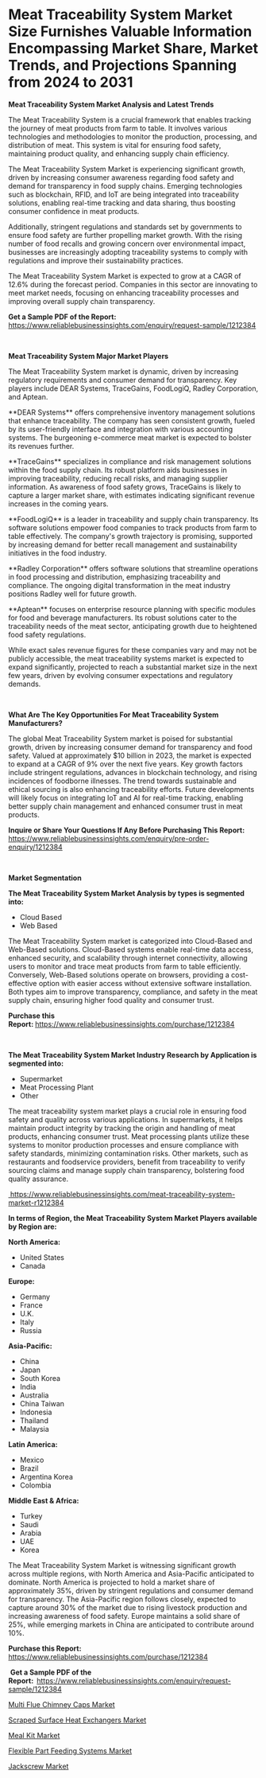 <p><h1>Meat Traceability System Market Size Furnishes Valuable Information Encompassing Market Share, Market Trends, and Projections Spanning from 2024 to 2031</h1></p><p><strong>Meat Traceability System Market Analysis and Latest Trends</strong></p>
<p><p>The Meat Traceability System is a crucial framework that enables tracking the journey of meat products from farm to table. It involves various technologies and methodologies to monitor the production, processing, and distribution of meat. This system is vital for ensuring food safety, maintaining product quality, and enhancing supply chain efficiency.</p><p>The Meat Traceability System Market is experiencing significant growth, driven by increasing consumer awareness regarding food safety and demand for transparency in food supply chains. Emerging technologies such as blockchain, RFID, and IoT are being integrated into traceability solutions, enabling real-time tracking and data sharing, thus boosting consumer confidence in meat products.</p><p>Additionally, stringent regulations and standards set by governments to ensure food safety are further propelling market growth. With the rising number of food recalls and growing concern over environmental impact, businesses are increasingly adopting traceability systems to comply with regulations and improve their sustainability practices.</p><p>The Meat Traceability System Market is expected to grow at a CAGR of 12.6% during the forecast period. Companies in this sector are innovating to meet market needs, focusing on enhancing traceability processes and improving overall supply chain transparency.</p></p>
<p><strong>Get a Sample PDF of the Report:&nbsp;</strong> <a href="https://www.reliablebusinessinsights.com/enquiry/request-sample/1212384?utm_campaign=1873&utm_medium=2&utm_source=Github&utm_content=ia&utm_term=17122024&utm_id=meat-traceability-system">https://www.reliablebusinessinsights.com/enquiry/request-sample/1212384</a></p>
<p>&nbsp;</p>
<p><strong>Meat Traceability System Major Market Players</strong></p>
<p><p>The Meat Traceability System market is dynamic, driven by increasing regulatory requirements and consumer demand for transparency. Key players include DEAR Systems, TraceGains, FoodLogiQ, Radley Corporation, and Aptean. </p><p>**DEAR Systems** offers comprehensive inventory management solutions that enhance traceability. The company has seen consistent growth, fueled by its user-friendly interface and integration with various accounting systems. The burgeoning e-commerce meat market is expected to bolster its revenues further.</p><p>**TraceGains** specializes in compliance and risk management solutions within the food supply chain. Its robust platform aids businesses in improving traceability, reducing recall risks, and managing supplier information. As awareness of food safety grows, TraceGains is likely to capture a larger market share, with estimates indicating significant revenue increases in the coming years.</p><p>**FoodLogiQ** is a leader in traceability and supply chain transparency. Its software solutions empower food companies to track products from farm to table effectively. The company's growth trajectory is promising, supported by increasing demand for better recall management and sustainability initiatives in the food industry.</p><p>**Radley Corporation** offers software solutions that streamline operations in food processing and distribution, emphasizing traceability and compliance. The ongoing digital transformation in the meat industry positions Radley well for future growth.</p><p>**Aptean** focuses on enterprise resource planning with specific modules for food and beverage manufacturers. Its robust solutions cater to the traceability needs of the meat sector, anticipating growth due to heightened food safety regulations.</p><p>While exact sales revenue figures for these companies vary and may not be publicly accessible, the meat traceability systems market is expected to expand significantly, projected to reach a substantial market size in the next few years, driven by evolving consumer expectations and regulatory demands.</p></p>
<p>&nbsp;</p>
<p><strong>What Are The Key Opportunities For Meat Traceability System Manufacturers?</strong></p>
<p><p>The global Meat Traceability System market is poised for substantial growth, driven by increasing consumer demand for transparency and food safety. Valued at approximately $10 billion in 2023, the market is expected to expand at a CAGR of 9% over the next five years. Key growth factors include stringent regulations, advances in blockchain technology, and rising incidences of foodborne illnesses. The trend towards sustainable and ethical sourcing is also enhancing traceability efforts. Future developments will likely focus on integrating IoT and AI for real-time tracking, enabling better supply chain management and enhanced consumer trust in meat products.</p></p>
<p><strong>Inquire or Share Your Questions If Any Before Purchasing This Report:</strong> <a href="https://www.reliablebusinessinsights.com/enquiry/pre-order-enquiry/1212384?utm_campaign=1873&utm_medium=2&utm_source=Github&utm_content=ia&utm_term=17122024&utm_id=meat-traceability-system">https://www.reliablebusinessinsights.com/enquiry/pre-order-enquiry/1212384</a></p>
<p>&nbsp;</p>
<p><strong>Market Segmentation</strong></p>
<p><strong>The Meat Traceability System Market Analysis by types is segmented into:</strong></p>
<p><ul><li>Cloud Based</li><li>Web Based</li></ul></p>
<p><p>The Meat Traceability System market is categorized into Cloud-Based and Web-Based solutions. Cloud-Based systems enable real-time data access, enhanced security, and scalability through internet connectivity, allowing users to monitor and trace meat products from farm to table efficiently. Conversely, Web-Based solutions operate on browsers, providing a cost-effective option with easier access without extensive software installation. Both types aim to improve transparency, compliance, and safety in the meat supply chain, ensuring higher food quality and consumer trust.</p></p>
<p><strong>Purchase this Report:&nbsp;</strong><a href="https://www.reliablebusinessinsights.com/purchase/1212384?utm_campaign=1873&utm_medium=2&utm_source=Github&utm_content=ia&utm_term=17122024&utm_id=meat-traceability-system">https://www.reliablebusinessinsights.com/purchase/1212384</a></p>
<p>&nbsp;</p>
<p><strong>The Meat Traceability System Market Industry Research by Application is segmented into:</strong></p>
<p><ul><li>Supermarket</li><li>Meat Processing Plant</li><li>Other</li></ul></p>
<p><p>The meat traceability system market plays a crucial role in ensuring food safety and quality across various applications. In supermarkets, it helps maintain product integrity by tracking the origin and handling of meat products, enhancing consumer trust. Meat processing plants utilize these systems to monitor production processes and ensure compliance with safety standards, minimizing contamination risks. Other markets, such as restaurants and foodservice providers, benefit from traceability to verify sourcing claims and manage supply chain transparency, bolstering food quality assurance.</p></p>
<p><a href="https://www.reliablebusinessinsights.com/meat-traceability-system-market-r1212384?utm_campaign=1873&utm_medium=2&utm_source=Github&utm_content=ia&utm_term=17122024&utm_id=meat-traceability-system">&nbsp;https://www.reliablebusinessinsights.com/meat-traceability-system-market-r1212384</a></p>
<p><strong>In terms of Region, the Meat Traceability System Market Players available by Region are:</strong></p>
<p>
    <p> <strong> North America: </strong>
        <ul>
            <li>United States</li>
            <li>Canada</li>
        </ul>
        </p> 
    <p> <strong> Europe: </strong>
        <ul>
            <li>Germany</li>
            <li>France</li>
            <li>U.K.</li>
            <li>Italy</li>
            <li>Russia</li>
        </ul>
        </p> 
    <p> <strong> Asia-Pacific: </strong>
        <ul>
            <li>China</li>
            <li>Japan</li>
            <li>South Korea</li>
            <li>India</li>
            <li>Australia</li>
            <li>China Taiwan</li>
            <li>Indonesia</li>
            <li>Thailand</li>
            <li>Malaysia</li>
        </ul>
        </p> 
    <p> <strong> Latin America: </strong>
        <ul>
            <li>Mexico</li>
            <li>Brazil</li>
            <li>Argentina Korea</li>
            <li>Colombia</li>
        </ul>
        </p> 
    <p> <strong> Middle East & Africa: </strong>
        <ul>
            <li>Turkey</li>
            <li>Saudi</li>
            <li>Arabia</li>
            <li>UAE</li>
            <li>Korea</li>
        </ul>
    </p>
    </p>
<p><p>The Meat Traceability System Market is witnessing significant growth across multiple regions, with North America and Asia-Pacific anticipated to dominate. North America is projected to hold a market share of approximately 35%, driven by stringent regulations and consumer demand for transparency. The Asia-Pacific region follows closely, expected to capture around 30% of the market due to rising livestock production and increasing awareness of food safety. Europe maintains a solid share of 25%, while emerging markets in China are anticipated to contribute around 10%.</p></p>
<p><strong>Purchase this Report: </strong><a href="https://www.reliablebusinessinsights.com/purchase/1212384?utm_campaign=1873&utm_medium=2&utm_source=Github&utm_content=ia&utm_term=17122024&utm_id=meat-traceability-system">https://www.reliablebusinessinsights.com/purchase/1212384</a></p>
<p>&nbsp;<strong>Get a Sample PDF of the Report:&nbsp;&nbsp;</strong><a href="https://www.reliablebusinessinsights.com/enquiry/request-sample/1212384?utm_campaign=1873&utm_medium=2&utm_source=Github&utm_content=ia&utm_term=17122024&utm_id=meat-traceability-system">https://www.reliablebusinessinsights.com/enquiry/request-sample/1212384</a></p>
<p><strong></strong></p>
<p><p><a href="https://www.linkedin.com/pulse/multi-flue-chimney-caps-market-insights-provide-historical-bqzle?utm_campaign=1873&utm_medium=2&utm_source=Github&utm_content=ia&utm_term=17122024&utm_id=meat-traceability-system">Multi Flue Chimney Caps Market</a></p><p><a href="https://www.linkedin.com/pulse/scraped-surface-heat-exchangers-momentum-charting-126-cagr-pwa7e?utm_campaign=1873&utm_medium=2&utm_source=Github&utm_content=ia&utm_term=17122024&utm_id=meat-traceability-system">Scraped Surface Heat Exchangers Market</a></p><p><a href="https://www.linkedin.com/pulse/delving-growth-market-meal-kit-expected-58-cagr-2024-hj2ae?utm_campaign=1873&utm_medium=2&utm_source=Github&utm_content=ia&utm_term=17122024&utm_id=meat-traceability-system">Meal Kit Market</a></p><p><a href="https://www.linkedin.com/pulse/comprehensive-report-flexible-part-feeding-systems-market-3jboe?utm_campaign=1873&utm_medium=2&utm_source=Github&utm_content=ia&utm_term=17122024&utm_id=meat-traceability-system">Flexible Part Feeding Systems Market</a></p><p><a href="https://www.linkedin.com/pulse/jackscrew-market-report-addressing-business-developments-0vgxe?utm_campaign=1873&utm_medium=2&utm_source=Github&utm_content=ia&utm_term=17122024&utm_id=meat-traceability-system">Jackscrew Market</a></p></p>